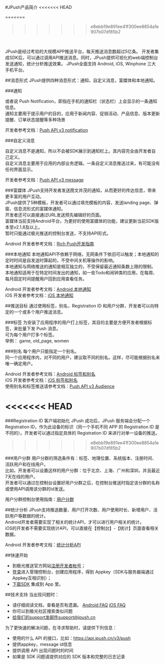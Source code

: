 #JPush产品简介
<<<<<<< HEAD
<style>
img[alt=jpush_ios_v] { width: 500px; }
img[alt=jpush_android_so] { width: 800px; }
</style>
=======

>>>>>>> e8ebb19e891ee41f300ee8854a1e907b07df85b2
<br/>

JPush是经过考验的大规模APP推送平台，每天推送消息数超过5亿条。
开发者集成SDK后，可以通过调用API推送消息。同时，JPush提供可视化的web端控制台发送通知，统计分析推送效果。
JPush全面支持 Android, iOS, Winphone 三大手机平台。


##消息形式
JPush提供四种消息形式：通知，自定义消息，富媒体和本地通知。

###通知

或者说 Push Notification，即指在手机的通知栏（状态栏）上会显示的一条通知信息。  
通知主要用于提示用户的目的，应用于新闻内容、促销活动、产品信息、版本更新提醒、订单状态提醒等多种场景

开发者参考文档：[Push API v3 notification](../server/push/rest_api_v3_push/#notification)


###自定义消息

自定义消息不是通知，所以不会被SDK展示到通知栏上。其内容完全由开发者自己定义。  
自定义消息主要用于应用的内部业务逻辑。一条自定义消息推送过来，有可能没有任何界面显示。

开发者参考文档：[Push API v3 message](../server/push/rest_api_v3_push/#message)


<a name="rich_push"></a>
###富媒体
JPush支持开发者发送图文并茂的通知，从而更好的传达信息，带来更丰富的用户互动。  
JPush提供了5种模板，开发者可以通过填充模板的内容，发送landing page、弹窗、信息流形式的富媒体通知。  
开发者还可以直接通过URL发送预先编辑好的页面。  
富媒体当前支持Android平台，为更好的使用富媒体的功能，建议更新当前SDK版本至v2.1.8及以上。  
暂时只能通过极光推送的控制台发送，不支持API形式。

Android 开发者参考文档：[Rich Push开发指南](../advanced/rich_push/)

###本地通知
本地通知API不依赖于网络，无网条件下依旧可以触发；本地通知的定时时间是自发送时算起的，不受中间关机等操作的影响。  
本地通知与网络推送的通知是相互独立的，不受保留最近通知条数上限的限制。  
本地通知适用于在特定时间发出的通知，如一些Todo和闹钟类的应用，在每周、每月固定时间提醒用户回到应用查看任务。

Android 开发者参考文档：[Android 本地通知](../client/Android/android_api/#api_8)  
iOS 开发者参考文档：[iOS 本地通知](../client/iOS/ios_api/#_47)

##推送目标
通过使用标签，别名，Registration ID 和用户分群，开发者可以向特定的一个或多个用户推送消息。

###标签
为安装了应用程序的用户打上标签，其目的主要是方便开发者根据标签，来批量下发 Push 消息。  
可为每个用户打多个标签。  
举例： game, old_page, women


###别名
每个用户只能指定一个别名。  
同一个应用程序内，对不同的用户，建议取不同的别名。这样，尽可能根据别名来唯一确定用户。

Android 开发者参考文档：[Android 标签和别名](../client/Android/android_api/#api_1)  
iOS 开发者参考文档：[iOS 标签和别名](../client/iOS/ios_api/#api-ios)  
使用别名和标签推送请参考文档：[Push API v3 Audience](../server/push/rest_api_v3_push/#audience)

<<<<<<< HEAD
=======
###Registration ID
客户端初始化 JPush 成功后，JPush 服务端会分配一个 Registration ID，作为此设备的标识（同一个手机不同 APP 的 Registration ID 是不同的）。开发者可以通过指定具体的 Registration ID 来进行对单一设备的推送。
>>>>>>> e8ebb19e891ee41f300ee8854a1e907b07df85b2

###用户分群
用户分群的筛选条件有：标签、地理位置、系统版本、注册时间、活跃用户和在线用户。  
比如，开发者可以设置这样的用户分群：位于北京、上海、广州和深圳，并且最近7天在线的用户。  
开发者可以通过在控制台设置好用户分群之后，在控制台推送时指定该分群的名称或使用API调用该分群的id发送。

用户分群控制台使用指南：[用户分群](../console/Instructions/#_14)


##统计分析
JPush支持推送数量、用户打开次数、用户使用时长、新增用户、活跃用户等数据的统计。  
Android开发者需要实现了相关的统计API，才可以进行用户相关的统计。  
iOS的开发者不需要实现统计API，可以直接在【控制台】-【统计】页面查看相关数据。

Android 开发者参考文档：[统计分析API](../client/Android/android_api/#api_2)


##快速开始
+  到极光推送官方网站[注册开发者帐号](https://www.jiguang.cn/accounts/register/form)；
+  [登录](https://www.jiguang.cn/accounts/login/form)进入管理控制台，创建应用程序，得到 Appkey（SDK与服务器端通过Appkey互相识别）；
+  [下载SDK](../resources/) 集成到 App 里。


##技术支持
当出现问题时：

+ 请仔细阅读文档，查看是否有遗漏。 [Android FAQ](../client/Android/android_faq/)  [iOS FAQ](../client/iOS/ios_faq/)
+ 你可以到极光社区搜索类似问题
+ 给我们的support发邮件support@jpush.cn

为了更快速的解决问题，在寻求帮助时，请提供下列信息：

+ 使用的什么 API 的接口，比如：https://api.jpush.cn/v3/push
+ 提供appkey，message id信息
+ 提供调用 API 出现问题时的时间
+ 如果是 SDK 问题请提供对应的 SDK 版本和完整的日志记录





